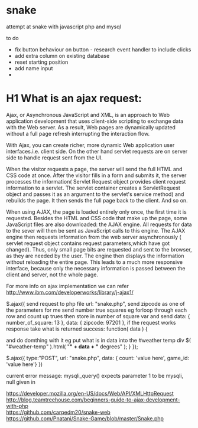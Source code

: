 # snake
attempt at snake with javascript php and mysql 

to do 
- fix button behaviour on button - research event handler to include clicks 
- add extra column on existing database 
- reset starting position 
- add name input 
- 

# H1 What is an ajax request: 
Ajax, or Asynchronous JavaScript and XML, is an approach to Web application development that uses client-side scripting to exchange data with the Web server. As a result, Web pages are dynamically updated without a full page refresh interrupting the interaction flow.

With Ajax, you can create richer, more dynamic Web application user interfaces.i.e. client side. On the other hand servlet requests are on server side to handle request sent from the UI.

When the visitor requests a page, the server will send the full HTML and CSS code at once. After the visitor fills in a form and submits it, the server processes the information( Servlet Request object provides client request information to a servlet. The servlet container creates a ServletRequest object and passes it as an argument to the servlet's service method) and rebuilds the page. It then sends the full page back to the client. And so on.

When using AJAX, the page is loaded entirely only once, the first time it is requested. Besides the HTML and CSS code that make up the page, some JavaScript files are also downloaded: the AJAX engine. All requests for data to the sever will then be sent as JavaScript calls to this engine. The AJAX engine then requests information from the web server asynchronously ( servlet request object contains request parameters,which have got changed). Thus, only small page bits are requested and sent to the browser, as they are needed by the user. The engine then displays the information without reloading the entire page. This leads to a much more responsive interface, because only the necessary information is passed between the client and server, not the whole page.

For more info on ajax implementation we can refer http://www.ibm.com/developerworks/library/j-ajax1/

$.ajax({
send request to php file
  url: "snake.php",
send zipcode as one of the parameters 
for me send number true squares eg forloop through each row and count up trues then store in number of square var and send 
  data: {
    number_of_square: 13
  },
  data: {
    zipcode: 97201
  },
if the request works response take what is returned 
  success: function( data ) {

and do domthing with it eg put what is in data into the #weather temp div 
    $( "#weather-temp" ).html( "<strong>" + data + "</strong> degrees" );
  }
});

$.ajax({
  type:"POST",
  url: "snake.php", 
  data: { count: 'value here', game_id: 'value here'} 
})

current error message: 
mysqli_query() expects parameter 1 to be mysqli, null given in 

https://developer.mozilla.org/en-US/docs/Web/API/XMLHttpRequest 
http://blog.teamtreehouse.com/beginners-guide-to-ajax-development-with-php  
https://github.com/carpedm20/snake-web https://github.com/Pnatani/Snake-Game/blob/master/Snake.php
